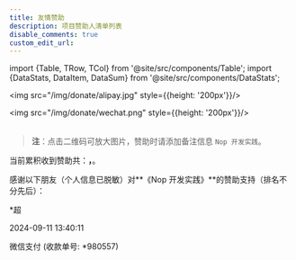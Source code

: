 ```yaml
---
title: 友情赞助
description: 项目赞助人清单列表
disable_comments: true
custom_edit_url:
---
```


import {Table, TRow, TCol} from '@site/src/components/Table';
import {DataStats, DataItem, DataSum} from '@site/src/components/DataStats';

<DataStats>

<Table head={['支付宝', '微信支付']}>

<TRow><TCol>

<img src="/img/donate/alipay.jpg" style={{height: '200px'}}/>

</TCol><TCol>

<img src="/img/donate/wechat.png" style={{height: '200px'}}/>

</TCol></TRow>

</Table>

> **注**：点击二维码可放大图片，赞助时请添加备注信息 `Nop 开发实践`。

当前累积收到赞助共：<b><DataSum unit="RMB" />，<DataSum unit="USD" /></b>。

感谢以下朋友（个人信息已脱敏）对**《Nop 开发实践》**的赞助支持（排名不分先后）：

<Table head={['赞助人', '赞助日期', '赞助途径', '赞助金额', '备注']}>

<!-- -->

<TRow><TCol> *超 </TCol><TCol>

2024-09-11 13:40:11

</TCol><TCol>

微信支付 (收款单号: \*980557)

</TCol><TCol>

<DataItem value={10} unit="RMB" />

</TCol><TCol>

</TCol></TRow>

<!-- -->

<TRow><TCol> </TCol><TCol>

</TCol><TCol>

</TCol><TCol>

</TCol><TCol>

</TCol></TRow>

</Table>

</DataStats>
